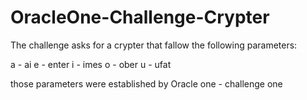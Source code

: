 # OracleOne-Challenge-Crypter

The challenge asks for a crypter that fallow the following parameters: 

a	- 	ai
e 	-	enter
i 	- 	imes
o	- 	ober
u 	-	ufat

those parameters were established by Oracle one - challenge one
